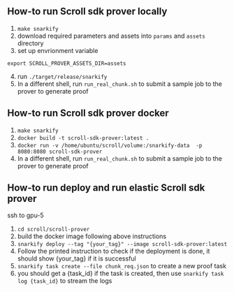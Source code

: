 ## How-to run Scroll sdk prover locally
1. `make snarkify`
2. download required parameters and assets into `params` and `assets` directory
3. set up envrionment variable
```shell
export SCROLL_PROVER_ASSETS_DIR=assets
```
4. run `./target/release/snarkify`
5. In a different shell, run `run_real_chunk.sh` to submit a sample job to the prover to generate proof

## How-to run Scroll sdk prover docker
1. `make snarkify`
2. `docker build -t scroll-sdk-prover:latest .`
3. `docker run -v /home/ubuntu/scroll/volume:/snarkify-data  -p 8080:8080 scroll-sdk-prover`
4. In a different shell, run `run_real_chunk.sh` to submit a sample job to the prover to generate proof

## How-to run deploy and run elastic Scroll sdk prover
ssh to gpu-5
1. `cd scroll/scroll-prover`
2. build the docker image following above instructions
3. `snarkify deploy --tag "{your_tag}" --image scroll-sdk-prover:latest`
4. Follow the printed instruction to check if the deployment is done, it should show {your_tag} if it is successful
5. `snarkify task create --file chunk_req.json` to create a new proof task
6. you should get a {task_id} if the task is created, then use `snarkify task log {task_id}` to stream the logs